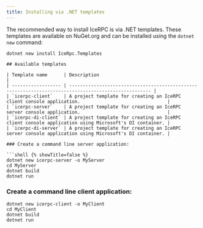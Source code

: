 ```yaml
---
title: Installing via .NET templates
---
```


The recommended way to install IceRPC is via .NET templates. These templates
are available on NuGet.org and can be installed using the `dotnet new` command:

```shell {% showTitle=false %}
dotnet new install IceRpc.Templates

## Available templates

| Template name      | Description                                                                                          |
| ------------------ | ---------------------------------------------------------------------------------------------------- |
| `icerpc-client`    | A project template for creating an IceRPC client console application.                                |
| `icerpc-server`    | A project template for creating an IceRPC server console application.                                |
| `icerpc-di-client` | A project template for creating an IceRPC client console application using Microsoft's DI container. |
| `icerpc-di-server` | A project template for creating an IceRPC server console application using Microsoft's DI container. |

### Create a command line server application:

```shell {% showTitle=false %}
dotnet new icerpc-server -o MyServer
cd MyServer
dotnet build
dotnet run
```

### Create a command line client application:

```shell {% showTitle=false %}
dotnet new icerpc-client -o MyClient
cd MyClient
dotnet build
dotnet run
```

<!-- TODO: Add next steps section with links to the project structure page -->
